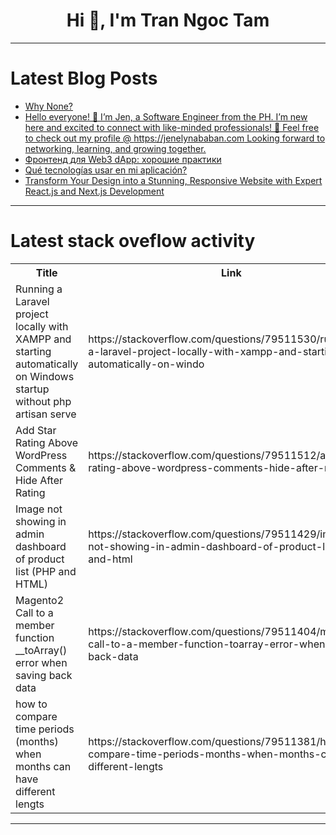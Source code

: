 <h1 align="center">Hi 👋, I'm Tran Ngoc Tam</h1>

---

# Latest Blog Posts 
<!-- BLOG-POST-LIST:START -->
- [Why None?](https://dev.to/arun04hack/why-none-dh4)
- [Hello everyone! 👋 I’m Jen, a Software Engineer from the PH. I’m new here and excited to connect with like-minded professionals! 🚀 Feel free to check out my profile @ https://jenelynababan.com Looking forward to networking, learning, and growing together.](https://dev.to/jenelyn/hello-everyone-im-jen-a-software-engineer-from-the-ph-im-new-here-and-excited-to-connect-3250)
- [Фронтенд для Web3 dApp: хорошие практики](https://dev.to/niko_doing_dev/frontiend-dlia-web3-dapp-khoroshiie-praktiki-4pap)
- [Qué tecnologías usar en mi aplicación?](https://dev.to/es-devej/que-tecnologias-usar-en-mi-aplicacion-ahl)
- [Transform Your Design into a Stunning, Responsive Website with Expert React.js and Next.js Development](https://dev.to/mohosin2126/transform-your-design-into-a-stunning-responsive-website-with-expert-reactjs-and-nextjs-5721)
<!-- BLOG-POST-LIST:END -->

---

# Latest stack oveflow activity
<table>
  <tr><th>Title</th><th>Link</th></tr>
  <!-- STACKOVERFLOW:START --><tr><td>Running a Laravel project locally with XAMPP and starting automatically on Windows startup without php artisan serve</td><td>https://stackoverflow.com/questions/79511530/running-a-laravel-project-locally-with-xampp-and-starting-automatically-on-windo</td></tr><tr><td>Add Star Rating Above WordPress Comments &amp; Hide After Rating</td><td>https://stackoverflow.com/questions/79511512/add-star-rating-above-wordpress-comments-hide-after-rating</td></tr><tr><td>Image not showing in admin dashboard of product list &lpar;PHP and HTML&rpar;</td><td>https://stackoverflow.com/questions/79511429/image-not-showing-in-admin-dashboard-of-product-list-php-and-html</td></tr><tr><td>Magento2 Call to a member function __toArray&lpar;&rpar; error when saving back data</td><td>https://stackoverflow.com/questions/79511404/magento2-call-to-a-member-function-toarray-error-when-saving-back-data</td></tr><tr><td>how to compare time periods &lpar;months&rpar; when months can have different lengts</td><td>https://stackoverflow.com/questions/79511381/how-to-compare-time-periods-months-when-months-can-have-different-lengts</td></tr><!-- STACKOVERFLOW:END -->
</table>

---


